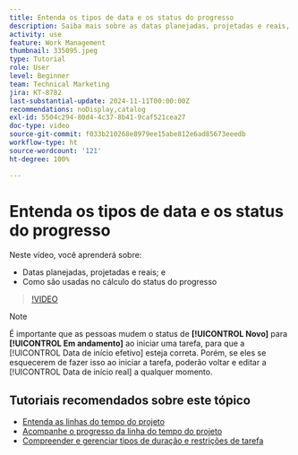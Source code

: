 ```yaml
---
title: Entenda os tipos de data e os status do progresso
description: Saiba mais sobre as datas planejadas, projetadas e reais, e como elas são usadas no cálculo do status do progresso.
activity: use
feature: Work Management
thumbnail: 335095.jpeg
type: Tutorial
role: User
level: Beginner
team: Technical Marketing
jira: KT-8782
last-substantial-update: 2024-11-11T00:00:00Z
recommendations: noDisplay,catalog
exl-id: 5504c294-80d4-4c37-8b41-9caf521cea27
doc-type: video
source-git-commit: f033b210268e8979ee15abe812e6ad85673eeedb
workflow-type: ht
source-wordcount: '121'
ht-degree: 100%

---
```


# Entenda os tipos de data e os status do progresso

Neste vídeo, você aprenderá sobre:

* Datas planejadas, projetadas e reais; e
* Como são usadas no cálculo do status do progresso

>[!VIDEO](https://video.tv.adobe.com/v/335095/?quality=12&learn=on)

>[!NOTE]
>
>É importante que as pessoas mudem o status de **[!UICONTROL Novo]** para **[!UICONTROL Em andamento]** ao iniciar uma tarefa, para que a [!UICONTROL Data de início efetivo] esteja correta. Porém, se eles se esquecerem de fazer isso ao iniciar a tarefa, poderão voltar e editar a [!UICONTROL Data de início real] a qualquer momento.


## Tutoriais recomendados sobre este tópico

* [Entenda as linhas do tempo do projeto](/help/manage-work/project-timelines/understand-project-timelines.md)
* [Acompanhe o progresso da linha do tempo do projeto](/help/manage-work/project-timelines/track-work-progress-from-the-project-timeline.md)
* [Compreender e gerenciar tipos de duração e restrições de tarefa](/help/manage-work/intermediate-projects/understand-and-manage-duration-types-and-task-constraints.md)

